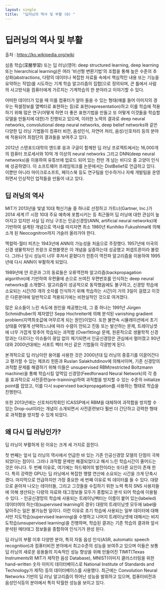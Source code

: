 ```yaml
---
layout: single
title:  "딥러닝의 역사 및 부활 (0) "
---
```



# 딥러닝의 역사 및 부활

출처 : https://ko.wikipedia.org/wiki


심층 학습(深層學習) 또는 딥 러닝(영어: deep structured learning, deep learning 또는 hierarchical learning)은 
여러 '비선형 변환기법'의 조합을 통해 높은 수준의 추상화(abstractions, 다량의 데이터나 복잡한 자료들 속에서 핵심적인 내용 또는 기능을 요약하는 작업)를 시도하는 기계 학습 알고리즘의 집합[으로 정의되며,
큰 틀에서 사람의 사고방식을 컴퓨터에게 가르치는 기계학습의 한 분야라고 이야기할 수 있다.


어떠한 데이터가 있을 때 이를 컴퓨터가 알아 들을 수 있는 형태(예를 들어 이미지의 경우는 픽셀정보를 열벡터로 표현하는 등)로 표현(representation)하고 
이를 학습에 적용하기 위해 많은 연구(어떻게 하면 더 좋은 표현기법을 만들고 또 어떻게 이것들을 학습할 모델을 만들지에 대한)가 진행되고 있으며, 
이러한 노력의 결과로 deep neural networks, convolutional deep neural networks, deep belief networks와 같은 다양한 딥 러닝 기법들이 
컴퓨터 비전, 음성인식, 자연어 처리, 음성/신호처리 등의 분야에 적용되어 최첨단의 결과들을 보여주고 있다.


2012년 스탠포드대학의 앤드류 응과 구글이 함께한 딥 러닝 프로젝트에서는 16,000개의 컴퓨터 프로세서와 10억 개 이상의 neural networks 그리고 DNN(deep neural networks)을 이용하여 
유튜브에 업로드 되어 있는 천만 개 넘는 비디오 중 고양이 인식에 성공하였다. 
이 소프트웨어 프레임워크를 논문에서는 DistBelief로 언급하고 있다. 
이뿐만 아니라 마이크로소프트, 페이스북 등도 연구팀을 인수하거나 자체 개발팀을 운영하면서 인상적인 업적들을 만들어 내고 있다.


## 딥 러닝의 역사


MIT가 2013년을 빛낼 10대 혁신기술 중 하나로 선정하고 가트너(Gartner, Inc.)가 2014 세계 IT 시장 10대 주요 예측에 포함시키는 등 최근들어 딥 러닝에 대한 관심이 높아지고 있지만 
사실 딥 러닝 구조는 인공신경망(ANN, artificial neural networks)에 기반하여 설계된 개념으로 
역사를 따지자면 최소 1980년 Kunihiko Fukushima에 의해 소개 된 Neocognitron까지 거슬러 올라가야 한다. 

맥컬럭-월터 피츠는 1943년에 ANN의 가능성을 처음으로 주장했다. 1957년에 미국의 신경 생물학자인 프랑크 로젠블랫은 이 개념을 실증하는데 성공했고 퍼셉트론이라 불렀다. 
그러나 당시 성능이 너무 후져서 묻혔다가 힌튼이 역전파 알고리즘을 이용하여 1995년에 다시 ANN이 부활하게 되었다.

1989년에 얀 르쿤과 그의 동료들은 오류역전파 알고리즘(backpropagation algorithm)에 기반하여 우편물에 손으로 쓰여진 우편번호를 인식하는 deep neural networks를 소개했다. 
알고리즘이 성공적으로 동작했음에도 불구하고, 신경망 학습에 소요되는 시간(10 개의 숫자를 인식하기 위해 학습하는 시간)이 거의 3일이 걸렸고 
이것은 다른분야에 일반적으로 적용되기에는 비현실적인 것으로 여겨졌다.

많은 요소들이 느린 속도에 원인을 제공했는데, 
그 중 하나는 1991년 Jürgen Schmidhuber의 제자였던 Sepp Hochreiter에 의해 분석된 vanishing gradient problem(지역최솟값에 머무르게 되는 원인)이었다. 
또한 불연속 시뮬레이션에서 초기 상태를 어떻게 선택하느냐에 따라 수렴이 안되고 진동 또는 발산하는 문제, 
트레이닝셋에 너무 가깝게 맞추어 학습되는 과적합 (Overfitting) 문제, 
원론적으로 생물학적 신경망과는 다르다는 이슈들이 끊임 없이 제기되면서 인공신경망은 관심에서 멀어졌고 90년대와 2000년대에는 서포트 벡터 머신 같은 기법들이 각광받게 된다.



본격적으로 딥 러닝이란 용어를 사용한 것은 2000년대 딥 러닝의 중흥기를 이끌어간다고 평가할 수 있는 제프리 힌튼과 Ruslan Salakhutdinov에 의해서이며, 
기존 신경망의 과적합 문제를 해결하기 위해 이들은 unsupervised RBM(restricted Boltzmann machine)을 통해 
학습시킬 앞먹임 신경망(Feedforward Neural Network)의 각 층을 효과적으로 사전훈련(pre-trainning)하여 과적합을 방지할 수 있는 수준의 initialize point를 잡았고, 
이를 다시 supervised backpropagation를 사용하는 형태로 학습을 진행한다.

또한 2013년에는 신호처리학회인 ICASSP에서 RBM을 대체하여 과적합을 방지할 수 있는 Drop-out이라는 개념이 소개되면서 
사전훈련보다 훨씬 더 간단하고 강력한 형태로 과적합을 방지할 수 있게 되었다.



## 왜 다시 딥 러닝인가?



딥 러닝이 부활하게 된 이유는 크게 세 가지로 꼽힌다. 

첫 번째는 앞서 딥 러닝의 역사에서 언급한 바 있는 기존 인공신경망 모델의 단점이 극복되었다는 점이다. 
그러나 과적합 문제만 해결되었다고 해서 느린 학습시간이 줄어드는 것은 아니다. 
두 번째 이유로, 여기에는 하드웨어의 발전이라는 또다른 요인이 존재 한다. 특히 강력한 GPU는 딥 러닝에서 복잡한 행렬 연산에 소요되는 시간을 크게 단축시켰다. 
마지막으로 언급하지만 가장 중요한 세 번째 이유로 빅 데이터를 들 수 있다. 
대량으로 쏟아져 나오는 데이터들, 그리고 그것들을 수집하기 위한 노력 특히 SNS 사용자들에 의해 생산되는 다량의 자료와 태그정보들 모두가 종합되고 분석 되어 학습에 이용될 수 있다. - 
인공신경망의 학습에 사용되는 트레이닝벡터는 이름이 붙어 있는(labeled) 데이터여야 하는데(supervised learning의 경우) 대량의 트레이닝셋 모두에 label을 달아주는 일은 불가능한 일이다. 
이런 이유로 초기 학습에 사용되는 일부 데이터에 대해서만 지도학습(supervised learning)을 수행하고 
나머지 트레이닝셋에 대해서는 비지도학습(unsupervised learning)을 진행하며, 학습된 결과는 기존 학습의 결과와 앞서 분석된 메타태그 정보들을 종합하여 인식기가 완성 된다.

딥 러닝의 부활 이후 다양한 분야, 특히 자동 음성 인식(ASR, automatic speech recognition)과 컴퓨터비전 분야에서 최고수준의 성능을 보여주고 있으며
이들은 보통 딥 러닝의 새로운 응용들의 지속적인 성능 향상을 위해 만들어진 
TIMIT(Texas Instruments와 MIT가 제작한 음성 Database), MNIST(이미지 클러스터링을 위한 hand-written 숫자 이미지 데이터베이스로 National Institute of Standards and Technology가 제작) 등의 데이터베이스를 사용했다. 
최근에는 Convolution Neural Networks 기반의 딥 러닝 알고리즘이 뛰어난 성능을 발휘하고 있으며, 컴퓨터비전과 음성인식등의 분야에서 특히 탁월한 성능을 보이고 있다.

